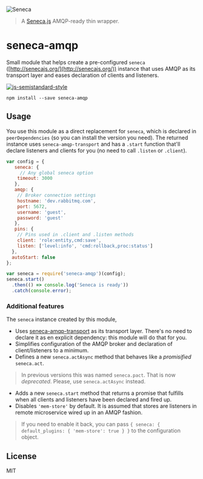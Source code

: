 ![Seneca](http://senecajs.org/files/assets/seneca-logo.png)

> A [Seneca.js][1] AMQP-ready thin wrapper.

# seneca-amqp
Small module that helps create a pre-configured `seneca` ([http://senecajs.org/](http://senecajs.org/)) instance that uses AMQP as its transport layer and eases declaration of clients and listeners.

[![js-semistandard-style](https://cdn.rawgit.com/flet/semistandard/master/badge.svg)](https://github.com/Flet/semistandard)

```
npm install --save seneca-amqp
```

## Usage
You use this module as a direct replacement for `seneca`, which is declared in `peerDependencies` (so you can install the version you need). The returned instance uses `seneca-amqp-transport` and has a `.start` function that'll declare listeners and clients for you (no need to call `.listen` or `.client`).

```javascript
var config = {
   seneca: {
     // Any global seneca option
    timeout: 3000
   },
   amqp: {
    // Broker connection settings
    hostname: 'dev.rabbitmq.com',
    port: 5672,
    username: 'guest',
    password: 'guest'
   },
   pins: {
    // Pins used in .client and .listen methods
    client: 'role:entity,cmd:save',
    listen: ['level:info', 'cmd:rollback,proc:status']
  },
  autoStart: false
};

var seneca = require('seneca-amqp')(config);
seneca.start()
  .then(() => console.log('Seneca is ready'))
  .catch(console.error);
```

### Additional features
The `seneca` instance created by this module,
- Uses [seneca-amqp-transport](https://github.com/disintegrator/seneca-amqp-transport) as its transport layer. There's no need to declare it as en explicit dependency: this module will do that for you.
- Simplifies configuration of the AMQP broker and declaration of client/listeners to a minimum.
- Defines a new `seneca.actAsync` method that behaves like a _promisified_ `seneca.act`.

> In previous versions this was named `seneca.pact`. That is now _deprecated_. Please, use `seneca.actAsync` instead.

- Adds a new `seneca.start` method that returns a promise that fulfills when all clients and listeners have been declared and fired up.
- Disables `'mem-store'` by default. It is assumed that stores are listeners in remote microservice wired up in an AMQP fashion.

> If you need to enable it back, you can pass `{ seneca: { default_plugins: { 'mem-store': true } }` to the configuration object.

## License
MIT

[1]: http://senecajs.org/
